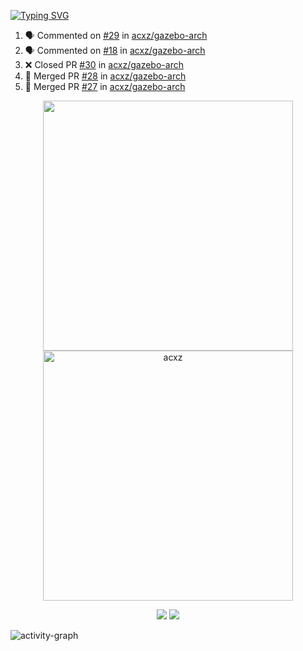 [![Typing SVG](https://readme-typing-svg.herokuapp.com?size=16&color=AFFFA3&multiline=true&height=75&lines=contributing+to+robotics%2Faerospace%2Fml%2Fgpu+software;packaging+it+for+archlinux;ricer)](https://git.io/typing-svg)

<!--START_SECTION:activity-->
1. 🗣 Commented on [#29](https://github.com/acxz/gazebo-arch/issues/29) in [acxz/gazebo-arch](https://github.com/acxz/gazebo-arch)
2. 🗣 Commented on [#18](https://github.com/acxz/gazebo-arch/issues/18) in [acxz/gazebo-arch](https://github.com/acxz/gazebo-arch)
3. ❌ Closed PR [#30](https://github.com/acxz/gazebo-arch/pull/30) in [acxz/gazebo-arch](https://github.com/acxz/gazebo-arch)
4. 🎉 Merged PR [#28](https://github.com/acxz/gazebo-arch/pull/28) in [acxz/gazebo-arch](https://github.com/acxz/gazebo-arch)
5. 🎉 Merged PR [#27](https://github.com/acxz/gazebo-arch/pull/27) in [acxz/gazebo-arch](https://github.com/acxz/gazebo-arch)
<!--END_SECTION:activity-->

<p align="center">
  <img width="400em" src=https://github-readme-stats.vercel.app/api?username=acxz&include_all_commits=true&show_icons=true />
  <img width="400em" src="https://github-readme-streak-stats.herokuapp.com/?user=acxz&" alt="acxz" />
</p>

<p align="center">
  <img src=https://github-readme-stats.vercel.app/api/top-langs/?username=acxz&layout=compact />
  <img src=https://github-profile-trophy.vercel.app/?username=acxz&row=2&column=4 />
</p>

![activity-graph](https://activity-graph.herokuapp.com/graph?username=acxz&theme=aqua)
